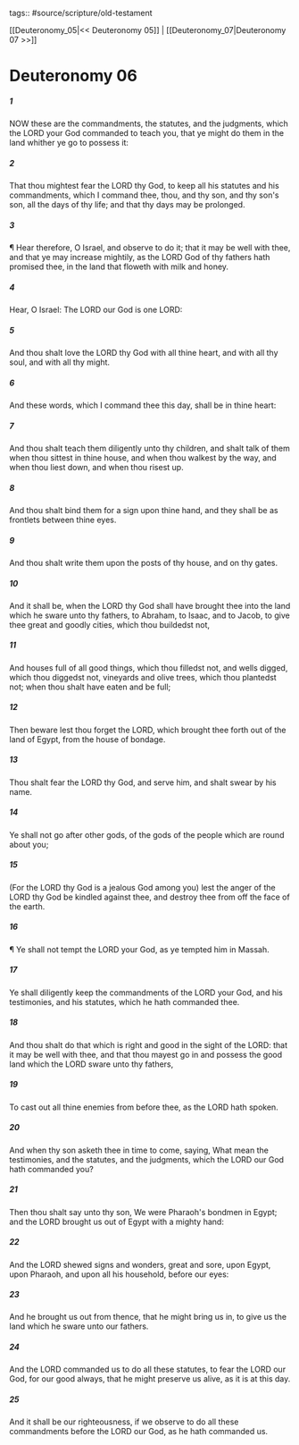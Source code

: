 tags:: #source/scripture/old-testament

[[Deuteronomy_05|<< Deuteronomy 05]] | [[Deuteronomy_07|Deuteronomy 07 >>]]

# Deuteronomy 06

##### 1

NOW these are the commandments, the statutes, and the judgments, which the LORD your God commanded to teach you, that ye might do them in the land whither ye go to possess it:

##### 2

That thou mightest fear the LORD thy God, to keep all his statutes and his commandments, which I command thee, thou, and thy son, and thy son's son, all the days of thy life; and that thy days may be prolonged.

##### 3

¶ Hear therefore, O Israel, and observe to do it; that it may be well with thee, and that ye may increase mightily, as the LORD God of thy fathers hath promised thee, in the land that floweth with milk and honey.

##### 4

Hear, O Israel: The LORD our God is one LORD:

##### 5

And thou shalt love the LORD thy God with all thine heart, and with all thy soul, and with all thy might.

##### 6

And these words, which I command thee this day, shall be in thine heart:

##### 7

And thou shalt teach them diligently unto thy children, and shalt talk of them when thou sittest in thine house, and when thou walkest by the way, and when thou liest down, and when thou risest up.

##### 8

And thou shalt bind them for a sign upon thine hand, and they shall be as frontlets between thine eyes.

##### 9

And thou shalt write them upon the posts of thy house, and on thy gates.

##### 10

And it shall be, when the LORD thy God shall have brought thee into the land which he sware unto thy fathers, to Abraham, to Isaac, and to Jacob, to give thee great and goodly cities, which thou buildedst not,

##### 11

And houses full of all good things, which thou filledst not, and wells digged, which thou diggedst not, vineyards and olive trees, which thou plantedst not; when thou shalt have eaten and be full;

##### 12

Then beware lest thou forget the LORD, which brought thee forth out of the land of Egypt, from the house of bondage.

##### 13

Thou shalt fear the LORD thy God, and serve him, and shalt swear by his name.

##### 14

Ye shall not go after other gods, of the gods of the people which are round about you;

##### 15

(For the LORD thy God is a jealous God among you) lest the anger of the LORD thy God be kindled against thee, and destroy thee from off the face of the earth.

##### 16

¶ Ye shall not tempt the LORD your God, as ye tempted him in Massah.

##### 17

Ye shall diligently keep the commandments of the LORD your God, and his testimonies, and his statutes, which he hath commanded thee.

##### 18

And thou shalt do that which is right and good in the sight of the LORD: that it may be well with thee, and that thou mayest go in and possess the good land which the LORD sware unto thy fathers,

##### 19

To cast out all thine enemies from before thee, as the LORD hath spoken.

##### 20

And when thy son asketh thee in time to come, saying, What mean the testimonies, and the statutes, and the judgments, which the LORD our God hath commanded you?

##### 21

Then thou shalt say unto thy son, We were Pharaoh's bondmen in Egypt; and the LORD brought us out of Egypt with a mighty hand:

##### 22

And the LORD shewed signs and wonders, great and sore, upon Egypt, upon Pharaoh, and upon all his household, before our eyes:

##### 23

And he brought us out from thence, that he might bring us in, to give us the land which he sware unto our fathers.

##### 24

And the LORD commanded us to do all these statutes, to fear the LORD our God, for our good always, that he might preserve us alive, as it is at this day.

##### 25

And it shall be our righteousness, if we observe to do all these commandments before the LORD our God, as he hath commanded us.
